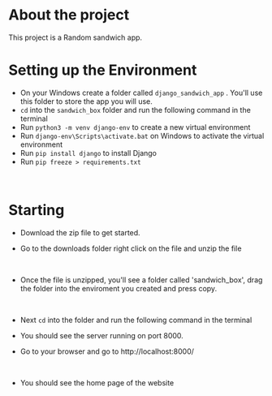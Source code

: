 #  <h1>About the project</h1>

This project is a Random sandwich app.

# Setting up the Environment

- On your Windows create a folder called `django_sandwich_app` . You'll use this folder to store the app you will use.
- `cd` into the `sandwich_box` folder and run the following command in the terminal
- Run `python3 -m venv django-env` to create a new virtual environment
- Run `django-env\Scripts\activate.bat` on Windows to activate the virtual environment
- Run `pip install django` to install Django
- Run `pip freeze > requirements.txt`
<br>

# Starting

* Download the zip file to get started.

* Go to the downloads folder right click on the file and  unzip the file
<br>

* Once the file is unzipped, you'll see a folder called 'sandwich_box', drag the folder into the enviroment you created and press copy.
<br>


* Next `cd` into the folder and run the following command in the terminal
  
<!-- * Run `python3 manage.py runserver` to start the server
<br> -->


* You should see the server running on port 8000.

* Go to your browser and go to http://localhost:8000/
<br>

* You should see the home page of the website

<br>



